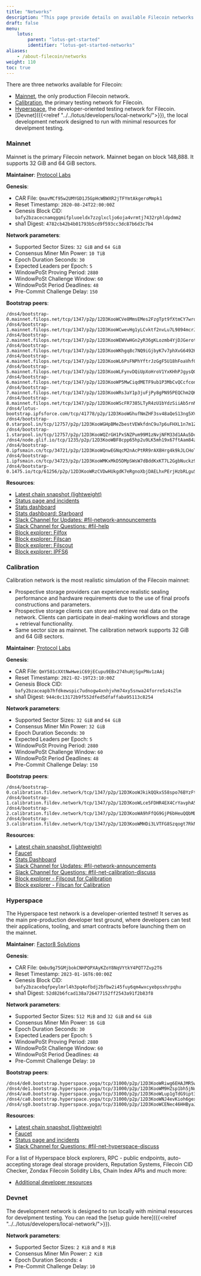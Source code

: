 ```yaml
---
title: "Networks"
description: "This page provide details on available Filecoin networks and their uses."
draft: false
menu:
    lotus:
        parent: "lotus-get-started"
        identifier: "lotus-get-started-networks"
aliases:
    - /about-filecoin/networks
weight: 110
toc: true
---
```


There are three networks available for Filecoin:

- [Mainnet](#mainnet), the only production Filecoin network.
- [Calibration](#calibration), the primary testing network for Filecoin.
- [Hyperspace](#hyperspace), the developer-oriented testing network for Filecoin.
- [Devnet]({{<relref "../../lotus/developers/local-network/">}}), the local development network designed to run with minimal resources for develpment testing.

### Mainnet

Mainnet is the primary Filecoin network. Mainnet began on block 148,888. It supports 32 GiB and 64 GiB sectors.

**Maintainer**: [Protocol Labs](https://protocol.ai)

**Genesis**:

- CAR File: `QmavMCf95w2UMYGD1J5GpHcWBWXR2jTFYmtAkgeroMmpk1`
- Reset Timestamp: `2020-08-24T22:00:00Z`
- Genesis Block CID: `bafy2bzacecnamqgqmifpluoeldx7zzglxcljo6oja4vrmtj7432rphldpdmm2`
- sha1 Digest: `4782cb42b4b01793b5cd9f593cc3dc87b6d3c7b4`

**Network parameters**:

- Supported Sector Sizes: `32 GiB` and `64 GiB`
- Consensus Miner Min Power: `10 TiB`
- Epoch Duration Seconds: `30`
- Expected Leaders per Epoch: `5`
- WindowPoSt Proving Period: `2880`
- WindowPoSt Challenge Window: `60`
- WindowPoSt Period Deadlines: `48`
- Pre-Commit Challenge Delay: `150`

**Bootstrap peers**:

```
/dns4/bootstrap-0.mainnet.filops.net/tcp/1347/p2p/12D3KooWCVe8MmsEMes2FzgTpt9fXtmCY7wrq91GRiaC8PHSCCBj
/dns4/bootstrap-1.mainnet.filops.net/tcp/1347/p2p/12D3KooWCwevHg1yLCvktf2nvLu7L9894mcrJR4MsBCcm4syShVc
/dns4/bootstrap-2.mainnet.filops.net/tcp/1347/p2p/12D3KooWEWVwHGn2yR36gKLozmb4YjDJGerotAPGxmdWZx2nxMC4
/dns4/bootstrap-3.mainnet.filops.net/tcp/1347/p2p/12D3KooWKhgq8c7NQ9iGjbyK7v7phXvG6492HQfiDaGHLHLQjk7R
/dns4/bootstrap-4.mainnet.filops.net/tcp/1347/p2p/12D3KooWL6PsFNPhYftrJzGgF5U18hFoaVhfGk7xwzD8yVrHJ3Uc
/dns4/bootstrap-5.mainnet.filops.net/tcp/1347/p2p/12D3KooWLFynvDQiUpXoHroV1YxKHhPJgysQGH2k3ZGwtWzR4dFH
/dns4/bootstrap-6.mainnet.filops.net/tcp/1347/p2p/12D3KooWP5MwCiqdMETF9ub1P3MbCvQCcfconnYHbWg6sUJcDRQQ
/dns4/bootstrap-7.mainnet.filops.net/tcp/1347/p2p/12D3KooWRs3aY1p3juFjPy8gPN95PEQChm2QKGUCAdcDCC4EBMKf
/dns4/bootstrap-8.mainnet.filops.net/tcp/1347/p2p/12D3KooWScFR7385LTyR4zU1bYdzSiiAb5rnNABfVahPvVSzyTkR
/dns4/lotus-bootstrap.ipfsforce.com/tcp/41778/p2p/12D3KooWGhufNmZHF3sv48aQeS13ng5XVJZ9E6qy2Ms4VzqeUsHk
/dns4/bootstrap-0.starpool.in/tcp/12757/p2p/12D3KooWGHpBMeZbestVEWkfdnC9u7p6uFHXL1n7m1ZBqsEmiUzz
/dns4/bootstrap-1.starpool.in/tcp/12757/p2p/12D3KooWQZrGH1PxSNZPum99M1zNvjNFM33d1AAu5DcvdHptuU7u
/dns4/node.glif.io/tcp/1235/p2p/12D3KooWBF8cpp65hp2u9LK5mh19x67ftAam84z9LsfaquTDSBpt
/dns4/bootstrap-0.ipfsmain.cn/tcp/34721/p2p/12D3KooWQnwEGNqcM2nAcPtRR9rAX8Hrg4k9kJLCHoTR5chJfz6d
/dns4/bootstrap-1.ipfsmain.cn/tcp/34723/p2p/12D3KooWMKxMkD5DMpSWsW7dBddKxKT7L2GgbNuckz9otxvkvByP
/dns4/bootstarp-0.1475.io/tcp/61256/p2p/12D3KooWRzCVDwHUkgdK7eRgnoXbjDAELhxPErjHzbRLguSV1aRt
```

**Resources**:

- [Latest chain snapshot (lightweight)](https://snapshots.mainnet.filops.net/minimal/latest)
- [Status page and incidents](https://filecoin.statuspage.io/)
- [Stats dashboard](https://stats.filecoin.io/)
- [Stats dashboard: Starboard](https://dashboard.starboard.ventures/dashboard)
- [Slack Channel for Updates: #fil-network-announcements](https://filecoinproject.slack.com/archives/C01AC6999KQ)
- [Slack Channel for Questions: #fil-help](https://filecoinproject.slack.com/archives/CEGN061C5)
- [Block explorer: Filfox](https://filfox.io/)
- [Block explorer: Filscan](https://filscan.io/)
- [Block explorer: Filscout](https://filscout.io/)
- [Block explorer: IPFS6](https://ipfs6.com/)

### Calibration

Calibration network is the most realistic simulation of the Filecoin mainnet:

- Prospective storage providers can experience realistic sealing performance and hardware requirements due to the use of final proofs constructions and parameters.
- Prospective storage clients can store and retrieve real data on the network. Clients can participate in deal-making workflows and storage + retrieval functionality.
- Same sector size as mainnet. The calibration network supports 32 GiB and 64 GiB sectors.

**Maintainer**: [Protocol Labs](https://protocol.ai)

**Genesis**:

- CAR File: `QmY581cXXtNwHweiC69jECupu9EBx274huHjSgxPNv1zAAj`
- Reset Timestamp: `2021-02-19T23:10:00Z`
- Genesis Block CID: `bafy2bzaceapb7hfdkewspic7udnogw4xnhjvhm74xy5snwa24forre5z4s2lm`
- sha1 Digest: `944c0c13172b9f552dfed5dfaffaba95113c8254`

**Network parameters**:

- Supported Sector Sizes: `32 GiB` and `64 GiB`
- Consensus Miner Min Power: `32 GiB`
- Epoch Duration Seconds: `30`
- Expected Leaders per Epoch: `5`
- WindowPoSt Proving Period: `2880`
- WindowPoSt Challenge Window: `60`
- WindowPoSt Period Deadlines: `48`
- Pre-Commit Challenge Delay: `150`

**Bootstrap peers**:

```
/dns4/bootstrap-0.calibration.fildev.network/tcp/1347/p2p/12D3KooWJkikQQkxS58spo76BYzFt4fotaT5NpV2zngvrqm4u5ow
/dns4/bootstrap-1.calibration.fildev.network/tcp/1347/p2p/12D3KooWLce5FDHR4EX4CrYavphA5xS3uDsX6aoowXh5tzDUxJav
/dns4/bootstrap-2.calibration.fildev.network/tcp/1347/p2p/12D3KooWA9hFfQG9GjP6bHeuQQbMD3FDtZLdW1NayxKXUT26PQZu
/dns4/bootstrap-3.calibration.fildev.network/tcp/1347/p2p/12D3KooWMHDi3LVTFG8Szqogt7RkNXvonbQYqSazxBx41A5aeuVz
```
**Resources**:

- [Latest chain snapshot (lightweight)](https://snapshots.calibrationnet.filops.net/minimal/latest)
- [Faucet](https://faucet.calibration.fildev.network/)
- [Stats Dashboard](https://stats.calibration.fildev.network/)
- [Slack Channel for Updates: #fil-network-announcements](https://filecoinproject.slack.com/archives/C01AC6999KQ)
- [Slack Channel for Questions: #fil-net-calibration-discuss](https://filecoinproject.slack.com/archives/C01D42NNLMS)
- [Block explorer - Filscout for Calibration](https://calibration.filscout.com/en)
- [Block explorer - Filscan for Calibration](https://calibration.filscan.io/)

### Hyperspace

The Hyperspace test network is a developer-oriented testnet! It serves as the main pre-production developer test ground, where developers can test their applications, tooling, and smart contracts before launching them on the mainnet. 

**Maintainer**: [Factor8 Solutions](https://hyperspace.yoga/#home)

**Genesis**:

- CAR File: `Qmbu9g75GMjbokCNHPQPXAyKZoY8NqVYtkY4PQT7Zvp2T6`
- Reset Timestamp: `2023-01-16T6:00:00Z`
- Genesis Block CID: `bafy2bzacebqfpeylmrl4h3pq4ofbdj2bfbw2i45fuy6qm4wxcyebpsxhrpqhu`
- sha1 Digest: `52d82b6fcad138a726477152ff2543a91f2b83f8`

**Network parameters**:

- Supported Sector Sizes: `512 MiB` and `32 GiB` and `64 GiB`
- Consensus Miner Min Power: `16 GiB`
- Epoch Duration Seconds: `30`
- Expected Leaders per Epoch: `5`
- WindowPoSt Proving Period: `2880`
- WindowPoSt Challenge Window: `60`
- WindowPoSt Period Deadlines: `48`
- Pre-Commit Challenge Delay: `10`

**Bootstrap peers**:

```
/dns4/de0.bootstrap.hyperspace.yoga/tcp/31000/p2p/12D3KooWRiwg6EHAJMR5w3DZTgpS5W4ncWPSVP2Mr1o4ey1RYSQo
/dns4/de1.bootstrap.hyperspace.yoga/tcp/31000/p2p/12D3KooWM9HZsp1bh5jNu2m9FBSbkKSeSWUPPuDBQiiMfPDBAK3U
/dns4/au0.bootstrap.hyperspace.yoga/tcp/31000/p2p/12D3KooWLup1gTdG9ipt3bSUyPCmM4CT86p9nNe12oqrCX8Zo8Na
/dns4/ca0.bootstrap.hyperspace.yoga/tcp/31000/p2p/12D3KooWNJ4evKioh6gexD4fyvyeFecNtp2oTEPTyp3jtSQ3pWaP
/dns4/sg0.bootstrap.hyperspace.yoga/tcp/31000/p2p/12D3KooWCENec46HHByaJKzbjSqz9TqVdSxSAdi9FKNwdMvfw3vp
```

**Resources**:

- [Latest chain snapshot (lightweight)](https://kb.factor8.io/docs/filecoin/testnets/hyperspace)
- [Faucet](https://hyperspace.yoga/#faucet)
- [Status page and incidents](https://filecoin.statuspage.io/)
- [Slack Channel for Questions: #fil-net-hyperspace-discuss](https://filecoinproject.slack.com/archives/C04JEJB82RY)

For a list of Hyperspace block explorers, RPC - public endpoints, auto-accepting storage deal storage providers, Reputation Systems, Filecoin CID Checker, Zondax Filecoin Solidity Libs, Chain Index APIs and much more:

- [Additional developer resources](https://github.com/filecoin-project/testnet-hyperspace#resources)

### Devnet

The development network is designed to run locally with minimal resources for develpment testing. You can read the [setup guide here]({{<relref "../../lotus/developers/local-network/">}}).

**Network parameters**:

- Supported Sector Sizes: `2 KiB` and `8 MiB`
- Consensus Miner Min Power: `2 KiB`
- Epoch Duration Seconds: `4`
- Pre-Commit Challenge Delay: `10`